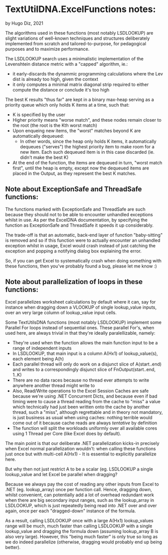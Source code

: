 # TextUtilDNA.ExcelFunctions notes: 
by Hugo Diz, 2021

The algorithms used in these functions (most notably LSDLOOKUP) are slight variations of well-known techniques and structures deliberately implemented from scratch and tailored-to-purpose, for pedagogical purposes and to maximize performance.

The LSDLOOKUP search uses a minimalistic implementation of the Levenshtein distance metric with a "capped" algorithm, ie.:   
- it early-discards the dynammic programming calculations where the Lev dist is already too high, given the context   
- it only computes a minimal matrix diagonal strip required to either compute the distance or conclude it's too high

The best K results "thus far" are kept in a binary max-heap serving as a priority queue which only holds K items at a time, such that:   
- K is specified by the user
- Higher priority means "worse match", and these nodes remain closer to the root (the root is the Kth worst match)
- Upon enqueing new items, the "worst" matches beyond K are automatically dequeued:
    - In other words, since the heap only holds K items, it automatically dequeues ("serves") the highest priority item to make room for a new item. Each such dequeued item is in this case discarded (ie. didn't make the best K)
- At the end of the function, the items are dequeued in turn, "worst match first", until the heap is empty, except now the dequeued items are placed in the Output, as they represent the best K matches.

## Note about ExceptionSafe and ThreadSafe functions:
The functions marked with ExceptionSafe and ThreadSafe are such because they should not to be able to encounter unhandled exceptions whilst in use. As per the ExcelDNA documentation, by specifying the function as ExceptionSafe and ThreadSafe it speeds it up considerably.

The trade-off is that an automatic, back-end layer of function "baby-sitting" is removed and so if this function were to actually encounter an unhandled exception whilst in usage, Excel would crash instead of just catching the exception and popping a notifying dialog box explaining the error.

So, if you can get Excel to systematically crash when doing something with these functions, then you've probably found a bug, please let me know :)

## Note about parallelization of loops in these functions:
Excel parallelizes worksheet calculations by default where it can, say for instance when dragging down a VLOOKUP of single lookup_value inputs, over an very large column of lookup_value input cells.

Some TextUtilsDNA functions (most notably LSDLOOKUP) implement some Parallel For loops instead of sequential ones. These parallel For's, when used here, are always trivial in that they're ideally paralellizable, namely:   
- They're used when the function allows the main function input to be a range of independent inputs
- In LSDLOOKUP, that main input is a column A(Hx1) of lookup_value(s), each element being A(h)
- Each parallel thread will only do work on a disjunct slice of A(start..end) and writes to a correspondingly disjunct slice of FnOutput(start..end, 1..K)
- There are no data races because no thread ever attempts to write anywhere another thread might write to
- Also, Read/Write operations to the Excel Session Caches are safe because we're using .NET Concurrent Dicts, and because even if bad timing were to cause a thread reading from the cache to "miss" a value which technically had just been written onto the cache by another thread, such a "miss", although regrettable and in theory not mandatory, is just business as usual when using caches: nothing terrible would come out of it because cache reads are always *tentative* by definition
- The function will split the workloads uniformly over all available cores using 1 Thread per Core (like Excel does by default).

The main point is that our deliberate .NET parallelization kicks-in precisely when Excel normal parallelization wouldn't: when calling these functions just once but with multi-cell A(Hx1) - It is essential to explicitly parallelize here.

But why then not just restrict A to be a scalar (eg. LSDLOOKUP a single lookup_value and let Excel be parallel when dragging?

Because we always pay the cost of reading any other inputs from Excel to .NET (eg. lookup_array) once per function call. Hence, dragging down, whilst convenient, can potentially add a lot of overhead redundant work when there are big secondary input ranges, such as the lookup_array in LSDLOOKUP, which is just repeatedly being read into .NET over and over again, once per each "dragged-down" instance of the formula.

As a result, calling LSDLOOKUP once with a large A(Hx1) lookup_values range will be much, much faster than calling LSDLOOKUP with a single lookup_value and dragging the formula down (assuming lookup_array B is also very large). However, this "being much faster" is only true so long as we do indeed parallelize (otherwise, dragging would probably end up being better).
